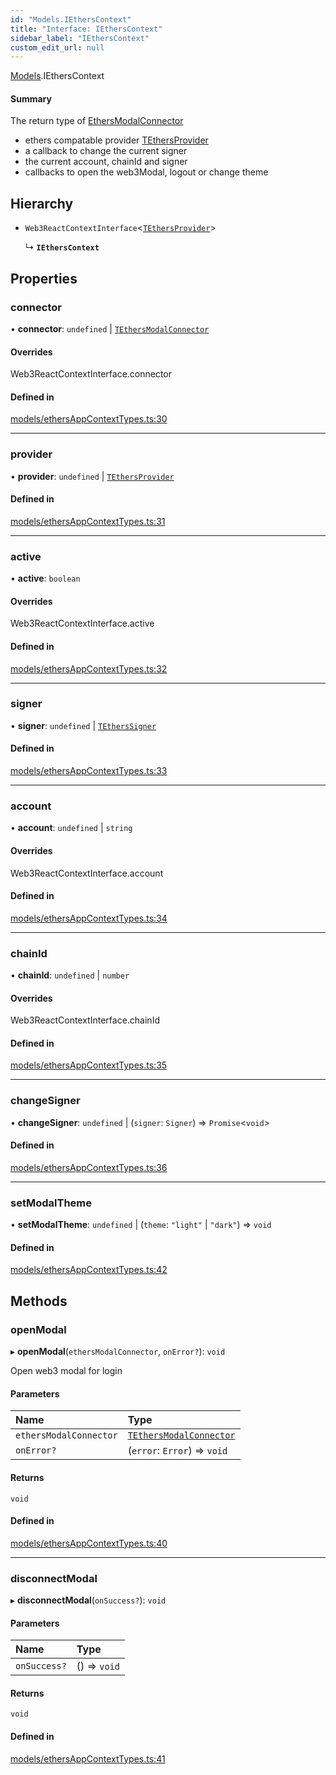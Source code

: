 ```yaml
---
id: "Models.IEthersContext"
title: "Interface: IEthersContext"
sidebar_label: "IEthersContext"
custom_edit_url: null
---
```


[Models](../modules/Models.md).IEthersContext

#### Summary
The return type of [EthersModalConnector](../classes/EthersAppContext.EthersModalConnector.md)
- ethers compatable provider [TEthersProvider](../modules/Models.md#tethersprovider)
- a callback to change the current signer
- the current account, chainId and signer
- callbacks to open the web3Modal, logout or change theme

## Hierarchy

- `Web3ReactContextInterface`<[`TEthersProvider`](../modules/Models.md#tethersprovider)\>

  ↳ **`IEthersContext`**

## Properties

### connector

• **connector**: `undefined` \| [`TEthersModalConnector`](../modules/EthersAppContext.md#tethersmodalconnector)

#### Overrides

Web3ReactContextInterface.connector

#### Defined in

[models/ethersAppContextTypes.ts:30](https://github.com/scaffold-eth/eth-hooks/blob/b100ffa/src/models/ethersAppContextTypes.ts#L30)

___

### provider

• **provider**: `undefined` \| [`TEthersProvider`](../modules/Models.md#tethersprovider)

#### Defined in

[models/ethersAppContextTypes.ts:31](https://github.com/scaffold-eth/eth-hooks/blob/b100ffa/src/models/ethersAppContextTypes.ts#L31)

___

### active

• **active**: `boolean`

#### Overrides

Web3ReactContextInterface.active

#### Defined in

[models/ethersAppContextTypes.ts:32](https://github.com/scaffold-eth/eth-hooks/blob/b100ffa/src/models/ethersAppContextTypes.ts#L32)

___

### signer

• **signer**: `undefined` \| [`TEthersSigner`](../modules/Models.md#tetherssigner)

#### Defined in

[models/ethersAppContextTypes.ts:33](https://github.com/scaffold-eth/eth-hooks/blob/b100ffa/src/models/ethersAppContextTypes.ts#L33)

___

### account

• **account**: `undefined` \| `string`

#### Overrides

Web3ReactContextInterface.account

#### Defined in

[models/ethersAppContextTypes.ts:34](https://github.com/scaffold-eth/eth-hooks/blob/b100ffa/src/models/ethersAppContextTypes.ts#L34)

___

### chainId

• **chainId**: `undefined` \| `number`

#### Overrides

Web3ReactContextInterface.chainId

#### Defined in

[models/ethersAppContextTypes.ts:35](https://github.com/scaffold-eth/eth-hooks/blob/b100ffa/src/models/ethersAppContextTypes.ts#L35)

___

### changeSigner

• **changeSigner**: `undefined` \| (`signer`: `Signer`) => `Promise`<`void`\>

#### Defined in

[models/ethersAppContextTypes.ts:36](https://github.com/scaffold-eth/eth-hooks/blob/b100ffa/src/models/ethersAppContextTypes.ts#L36)

___

### setModalTheme

• **setModalTheme**: `undefined` \| (`theme`: ``"light"`` \| ``"dark"``) => `void`

#### Defined in

[models/ethersAppContextTypes.ts:42](https://github.com/scaffold-eth/eth-hooks/blob/b100ffa/src/models/ethersAppContextTypes.ts#L42)

## Methods

### openModal

▸ **openModal**(`ethersModalConnector`, `onError?`): `void`

Open web3 modal for login

#### Parameters

| Name | Type |
| :------ | :------ |
| `ethersModalConnector` | [`TEthersModalConnector`](../modules/EthersAppContext.md#tethersmodalconnector) |
| `onError?` | (`error`: `Error`) => `void` |

#### Returns

`void`

#### Defined in

[models/ethersAppContextTypes.ts:40](https://github.com/scaffold-eth/eth-hooks/blob/b100ffa/src/models/ethersAppContextTypes.ts#L40)

___

### disconnectModal

▸ **disconnectModal**(`onSuccess?`): `void`

#### Parameters

| Name | Type |
| :------ | :------ |
| `onSuccess?` | () => `void` |

#### Returns

`void`

#### Defined in

[models/ethersAppContextTypes.ts:41](https://github.com/scaffold-eth/eth-hooks/blob/b100ffa/src/models/ethersAppContextTypes.ts#L41)
